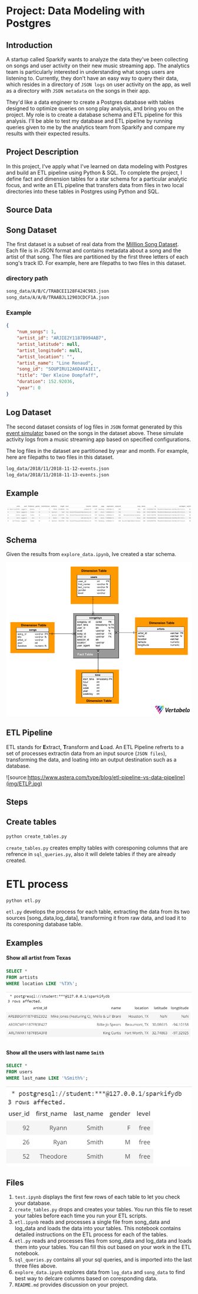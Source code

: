 # Project: Data Modeling with Postgres

## Introduction
A startup called Sparkify wants to analyze the data they've been collecting on songs and user activity on their new music streaming app. The analytics team is particularly interested in understanding what songs users are listening to. Currently, they don't have an easy way to query their data, which resides in a directory of `JSON logs` on user activity on the app, as well as a directory with `JSON metadata` on the songs in their app.

They'd like a data engineer to create a Postgres database with tables designed to optimize queries on song play analysis, and bring you on the project. My role is to create a database schema and ETL pipeline for this analysis. I'll be able to test my database and ETL pipeline by running queries given to me by the analytics team from Sparkify and compare my results with their expected results.

## Project Description
In this project, I've apply what I've learned on data modeling with Postgres and build an ETL pipeline using Python & SQL. To complete the project, I define fact and dimension tables for a star schema for a particular analytic focus, and write an ETL pipeline that transfers data from files in two local directories into these tables in Postgres using Python and SQL.

## Source Data
## Song Dataset
The first dataset is a subset of real data from the [Milllion Song Dataset](https://labrosa.ee.columbia.edu/millionsong/). Each file is in JSON format and contains metadata about a song and the artist of that song. The files are partitioned by the first three letters of each song's track ID. For example, here are filepaths to two files in this dataset.

### directory path
```bash
song_data/A/B/C/TRABCEI128F424C983.json
song_data/A/A/B/TRAABJL12903CDCF1A.json
```

### Example
```json
{
    "num_songs": 1,
    "artist_id": "ARJIE2Y1187B994AB7",
    "artist_latitude": null, 
    "artist_longitude": null, 
    "artist_location": "", 
    "artist_name": "Line Renaud", 
    "song_id": "SOUPIRU12A6D4FA1E1",
    "title": "Der Kleine Dompfaff", 
    "duration": 152.92036, 
    "year": 0
}
```

## Log Dataset
The second dataset consists of log files in `JSON` format generated by this [event simulator](https://github.com/Interana/eventsim) based on the songs in the dataset above. These simulate activity logs from a music streaming app based on specified configurations.

The log files in the dataset are partitioned by year and month. For example, here are filepaths to two files in this dataset.

```bash
log_data/2018/11/2018-11-12-events.json
log_data/2018/11/2018-11-13-events.json
```

## Example
![events json](img/eventsjson.PNG)

## Schema
Given the results from `explore_data.ipynb`, Ive created a star schema.


![img/schema_img.png](img/schema.png)
  

## ETL Pipeline

ETL stands for **E**xtract, **T**ransform and **L**oad.
An ETL Pipeline refrerts to a set of processes extractin data from an input source (`JSON files`), transforming the data, and loating into an output destination such as a database. 

![source:https://www.astera.com/type/blog/etl-pipeline-vs-data-pipeline](img/ETLP.jpg)

## Steps
## Create tables
```bash
python create_tables.py
```
`create_tables.py` creates emplty tables with coresponing columns that are refrence in `sql_queries.py`, also it will delete tables if they are already created.


# ETL process
```bash
python etl.py
```
`etl.py` develops the process for each table, extracting the data from its two sources [song_data,log_data], transforming it from raw data, and load it to its coresponing database table.

## Examples


#### Show all artist from Texas
```sql
SELECT *
FROM artists
WHERE location LIKE '%TX%';
```
![texas reslut](img/txresult.PNG)



#### Show all the users with last name `Smith`
```sql
SELECT *
FROM users
WHERE last_name LIKE '%Smith%';
```

![smith reslut](img/smithresult.PNG)


## Files
1. `test.ipynb` displays the first few rows of each table to let you check your database.
2. `create_tables.py` drops and creates your tables. You run this file to reset your tables before each time you run your ETL scripts.
3. `etl.ipynb` reads and processes a single file from song_data and log_data and loads the data into your tables. This notebook contains detailed instructions on the ETL process for each of the tables.
4. `etl.py` reads and processes files from song_data and log_data and loads them into your tables. You can fill this out based on your work in the ETL notebook.
5. `sql_queries.py` contains all your sql queries, and is imported into the last three files above.
6. `explore_data.ipynb` explores data from `log_data` and `song_data` to find best way to delcare columns based on coresponding data.
7. `README.md` provides discussion on your project.